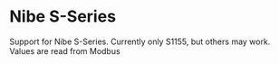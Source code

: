 # Nibe S-Series

Support for Nibe S-Series. Currently only S1155, but others may work. Values are read from Modbus